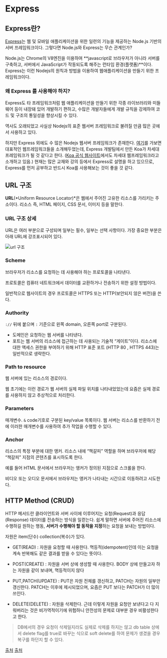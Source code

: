 # Express

## Express란?

[Express](http://expressjs.com/ko/)는 웹 및 모바일 애플리케이션을 위한 일련의 기능을 제공하는 Node.js 기반의 서버 프레임워크이다. 그렇다면 Node.js와 Express는 무슨 관계인가?

Node.js는 Chrome의 V8엔진을 이용하여 **javascript로 브라우저가 아니라 서버를 구축하고, 서버에서 JavaScript가 작동되도록 해주는 런타임 환경(플랫폼)**이다. Express는 이런 Nodejs의 원칙과 방법을 이용하여 웹애플리케이션을 만들기 위한 프레임워크이다.

### 왜 Express 를 사용해야 하지?

Express도 타 프레임워크처럼 웹 애플리케이션을 만들기 위한 각종 라이브러리와 미들웨어 등이 내장돼 있어 개발하기 편하고, 수많은 개발자들에게 개발 규칙을 강제하여 코드 및 구조의 통일성을 향상시킬 수 있다.

역사도 오래되었고 사실상 Nodejs의 표준 웹서버 프레임워크로 불려질 만큼 많은 곳에서 사용하고 있다.

하지만 Express 외에도 수 많은 Nodejs 웹서버 프레임워크가 존재한다. [여기](https://www.simform.com/blog/best-nodejs-frameworks/)를 가보면 대표적인 웹프레임워크들을 소개해두었는데, Express 개발팀에서 만든 Koa가 차세대 프레임워크가 될 것 같다고 한다. ([Koa 공식 웹사이트](https://koajs.com/)에서도 차세대 웹프레임워크라고 소개하고 있음.) 현재는 많은 교재와 강의 등에서 Express로 설명을 하고 있으므로, Express를 먼저 공부하고 반드시 Koa를 사용해보는 것이 좋을 것 같다.

## URL 구조

**URL**(*Uniform Resource Locator)*은 웹에서 주어진 고유한 리소스를 가리키는 주소이다.
리소스 즉, HTML 페이지, CSS 문서, 이미지 등을 말한다.

### URL 구조 상세

URL은 여러 부분으로 구성되며 일부는 필수, 일부는 선택 사항이다. 가장 중요한 부분은 아래 URL에 강조표시되어 있다.

![url 구조](./url-strucrue.png)

### Scheme

브라우저가 리소스를 요청하는 데 사용해야 하는 프로토콜을 나타낸다.

프로토콜은 컴퓨터 네트워크에서 데이터를 교환하거나 전송하기 위한 설정 방법이다.

일반적으로 웹사이트의 경우 프로토콜은 HTTPS 또는 HTTP(보안되지 않은 버전)을 쓴다.

### Authority

`://` 뒤에 붙으며 `:` 기준으로 왼쪽 domain, 오른쪽 port로 구분된다.

- 도메인은 요청하는 웹 서버를 나타낸다.
- 포트는 웹 서버의 리소스에 접근하는 데 사용되는 기술적 “게이트”이다. 리소스에 대한 액세스 권한을 부여하기 위해 HTTP 표준 포트 (HTTP 80 , HTTPS 443)는 일반적으로 생략한다.

### Path to resource

웹 서버에 있는 리소스의 경로이다.

웹 초기에는 이런 경로가 웹 서버의 실제 파일 위치를 나타내었었는데 요즘은 실제 경로를 사용하지 않고 추상적으로 처리한다.

### Parameters

매개변수. `&` code기호로 구분된 key/value 목록이다. 웹 서버는 리소스를 반환하기 전에 이러한 매개변수를 사용하여 추가 작업을 수행할 수 있다.

### Anchor

리소스의 특정 부분에 대한 앵커. 리소스 내에 “책갈피” 역할을 하며 브라우저에 해당 “책갈피” 지점의 콘텐츠를 표시하도록 한다.

예를 들어 HTML 문서에서 브라우저는 앵커가 정의된 지점으로 스크롤을 한다.

비디오 또는 오디오 문서에서 브라우저는 앵커가 나타내는 시간으로 이동하려고 시도한다.

## HTTP Method (CRUD)

HTTP 메서드란 클라이언트와 서버 사이에 이루어지는 요청(Request)과 응답(Response) 데이터를 전송하는 방식을 일컫는다. 쉽게 말하면 서버에 주어진 리소스에 수행하길 원하는 행동, **서버가 수행해야 할 동작을 지정**하는 요청을 보내는 방법이다.

자원은 item(단수) collection(복수)가 있다.

- GET(READ) : 자원을 요청할 때 사용한다. 멱등적(idempotent)인데 이는 요청을 계속 반복해도 같은 결과를 받을 수 있다는 뜻이다.

- POST(CREATE) : 자원을 서버 상에 생성할 때 사용한다. BODY 상에 만들고자 하는 자원을 같이 보내며, 멱등적이지 않다

- PUT,PATCH(UPDATE) : PUT은 자원 전체를 갱신하고, PATCH는 자원의 일부만 갱신한다. PATCH는 이후에 제시되었으며, 요즘은 PUT 보다는 PATCH가 더 많이 쓰인다.

- DELETE(DELETE) : 자원을 삭제한다. 근데 이렇게 자원을 요청만 보낸다고 다 지워버리는 것은 비가역적이기에 위험하니 안전성의 문제로 대부분 경우 비활성한다고 한다.

> DB에서의 경우 요청이 삭제일지라도 실제로 삭제를 하지는 않고 db table 상에서 delete flag를 true로 바꾸는 식으로 soft delete를 하여 문제가 생겼을 경우 복구를 하던지 할 수 있다.

[출처](https://ninjaggobugi.tistory.com/9)
[출처](https://developer.mozilla.org/ko/docs/Learn/Common_questions/Web_mechanics/What_is_a_URL)
